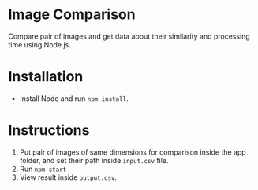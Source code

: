 # Image Comparison

Compare pair of images and get data about their similarity and processing time using Node.js.

# Installation

* Install Node and run `npm install`.

# Instructions

1. Put pair of images of same dimensions for comparison inside the app folder, and set their path inside `input.csv` file. 
2. Run `npm start`
3. View result inside `output.csv`.
